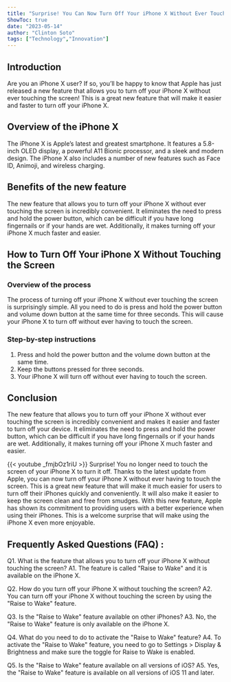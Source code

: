 ```yaml
---
title: "Surprise! You Can Now Turn Off Your iPhone X Without Ever Touching the Screen!"
ShowToc: true 
date: "2023-05-14"
author: "Clinton Soto" 
tags: ["Technology","Innovation"]
---
```

## Introduction 
Are you an iPhone X user? If so, you’ll be happy to know that Apple has just released a new feature that allows you to turn off your iPhone X without ever touching the screen! This is a great new feature that will make it easier and faster to turn off your iPhone X. 

## Overview of the iPhone X
The iPhone X is Apple’s latest and greatest smartphone. It features a 5.8-inch OLED display, a powerful A11 Bionic processor, and a sleek and modern design. The iPhone X also includes a number of new features such as Face ID, Animoji, and wireless charging. 

## Benefits of the new feature
The new feature that allows you to turn off your iPhone X without ever touching the screen is incredibly convenient. It eliminates the need to press and hold the power button, which can be difficult if you have long fingernails or if your hands are wet. Additionally, it makes turning off your iPhone X much faster and easier. 

## How to Turn Off Your iPhone X Without Touching the Screen
### Overview of the process
The process of turning off your iPhone X without ever touching the screen is surprisingly simple. All you need to do is press and hold the power button and volume down button at the same time for three seconds. This will cause your iPhone X to turn off without ever having to touch the screen. 

### Step-by-step instructions
1. Press and hold the power button and the volume down button at the same time. 
2. Keep the buttons pressed for three seconds. 
3. Your iPhone X will turn off without ever having to touch the screen. 

## Conclusion
The new feature that allows you to turn off your iPhone X without ever touching the screen is incredibly convenient and makes it easier and faster to turn off your device. It eliminates the need to press and hold the power button, which can be difficult if you have long fingernails or if your hands are wet. Additionally, it makes turning off your iPhone X much faster and easier.

{{< youtube _fmjbOz1riU >}} 
Surprise! You no longer need to touch the screen of your iPhone X to turn it off. Thanks to the latest update from Apple, you can now turn off your iPhone X without ever having to touch the screen. This is a great new feature that will make it much easier for users to turn off their iPhones quickly and conveniently. It will also make it easier to keep the screen clean and free from smudges. With this new feature, Apple has shown its commitment to providing users with a better experience when using their iPhones. This is a welcome surprise that will make using the iPhone X even more enjoyable.

## Frequently Asked Questions (FAQ) :
Q1. What is the feature that allows you to turn off your iPhone X without touching the screen?
A1. The feature is called "Raise to Wake" and it is available on the iPhone X.

Q2. How do you turn off your iPhone X without touching the screen?
A2. You can turn off your iPhone X without touching the screen by using the "Raise to Wake" feature.

Q3. Is the "Raise to Wake" feature available on other iPhones?
A3. No, the "Raise to Wake" feature is only available on the iPhone X.

Q4. What do you need to do to activate the "Raise to Wake" feature?
A4. To activate the "Raise to Wake" feature, you need to go to Settings > Display & Brightness and make sure the toggle for Raise to Wake is enabled.

Q5. Is the "Raise to Wake" feature available on all versions of iOS?
A5. Yes, the "Raise to Wake" feature is available on all versions of iOS 11 and later.


